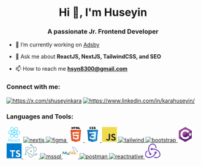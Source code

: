 <h1 align="center">Hi 👋, I'm Huseyin</h1>
<h3 align="center">A passionate Jr. Frontend Developer</h3>

- 🔭 I’m currently working on [Adsby](https://adsby.co/)

- 💬 Ask me about **ReactJS, NextJS, TailwindCSS, and SEO**

- 📫 How to reach me **hsyn8300@gmail.com**

<h3 align="left">Connect with me:</h3>
<p align="left">
<a href="https://twitter.com/https://x.com/shuseyinkara" target="blank"><img align="center" src="https://raw.githubusercontent.com/rahuldkjain/github-profile-readme-generator/master/src/images/icons/Social/twitter.svg" alt="https://x.com/shuseyinkara" height="30" width="40" /></a>
<a href="https://linkedin.com/in/https://www.linkedin.com/in/karahuseyin/" target="blank"><img align="center" src="https://raw.githubusercontent.com/rahuldkjain/github-profile-readme-generator/master/src/images/icons/Social/linked-in-alt.svg" alt="https://www.linkedin.com/in/karahuseyin/" height="30" width="40" /></a>
</p>

<h3 align="left">Languages and Tools:</h3>
<p align="left">

 <a href="https://reactjs.org/" target="_blank" rel="noreferrer"><img src="https://raw.githubusercontent.com/devicons/devicon/master/icons/react/react-original-wordmark.svg" alt="react" width="40" height="40" /></a>
                        <a href="https://nextjs.org/" target="_blank" rel="noreferrer">
                            <img src="https://pbs.twimg.com/profile_images/1565710214019444737/if82cpbS_400x400.jpg" alt="nextjs" width="40" height="40" />
                        </a>
                        <a href="https://www.figma.com/" target="_blank" rel="noreferrer">
                            <img src="https://www.vectorlogo.zone/logos/figma/figma-icon.svg" alt="figma" width="40" height="40" />
                        </a>
                        <a href="https://www.w3.org/html/" target="_blank" rel="noreferrer">
                            <img src="https://raw.githubusercontent.com/devicons/devicon/master/icons/html5/html5-original-wordmark.svg" alt="html5" width="40" height="40" />
                        </a>
                        <a href="https://www.w3schools.com/css/" target="_blank" rel="noreferrer">
                            <img src="https://raw.githubusercontent.com/devicons/devicon/master/icons/css3/css3-original-wordmark.svg" alt="css3" width="40" height="40" />
                        </a>
                        <a href="https://developer.mozilla.org/en-US/docs/Web/JavaScript" target="_blank" rel="noreferrer">
                            <img src="https://raw.githubusercontent.com/devicons/devicon/master/icons/javascript/javascript-original.svg" alt="javascript" width="40" height="40" />
                        </a>
                        <a href="https://tailwindcss.com/" target="_blank" rel="noreferrer">
                            <img src="https://www.vectorlogo.zone/logos/tailwindcss/tailwindcss-icon.svg" alt="tailwind" width="40" height="40" />
                        </a>
                        <a href="https://getbootstrap.com" target="_blank" rel="noreferrer"> <img src="https://e7.pngegg.com/pngimages/439/345/png-clipart-bootstrap-logo-thumbnail-tech-companies.png" alt="bootstrap" width="40" height="40" />
                        </a>
                        <a href="https://www.w3schools.com/cs/" target="_blank" rel="noreferrer">
                            <img src="https://raw.githubusercontent.com/devicons/devicon/master/icons/csharp/csharp-original.svg" alt="csharp" width="40" height="40" />
                        </a>
                        <a href="https://www.typescriptlang.org/" target="_blank" rel="noreferrer">
                            <img src="https://raw.githubusercontent.com/devicons/devicon/master/icons/typescript/typescript-original.svg" alt="typescript" width="40" height="40" />
                        </a>
                        <a href="https://www.electronjs.org" target="_blank" rel="noreferrer">
                            <img src="https://raw.githubusercontent.com/devicons/devicon/master/icons/electron/electron-original.svg" alt="electron" width="40" height="40" />
                        </a>
                        <a href="https://www.microsoft.com/en-us/sql-server" target="_blank" rel="noreferrer">
                            <img src="https://www.svgrepo.com/show/303229/microsoft-sql-server-logo.svg" alt="mssql" width="40" height="40" />
                        </a>
                        <a href="https://www.mysql.com/" target="_blank" rel="noreferrer">
                            <img src="https://raw.githubusercontent.com/devicons/devicon/master/icons/mysql/mysql-original-wordmark.svg" alt="mysql" width="40" height="40" />
                        </a>
                       <a href="https://postman.com" target="_blank" rel="noreferrer">
                            <img src="https://www.vectorlogo.zone/logos/getpostman/getpostman-icon.svg" alt="postman" width="40" height="40" />
                        </a>
                        <a href="https://reactnative.dev/" target="_blank" rel="noreferrer">
                            <img src="https://reactnative.dev/img/header_logo.svg" alt="reactnative" width="40" height="40" />
                        </a>
                        <a href="https://redux.js.org" target="_blank" rel="noreferrer">
                            <img src="https://raw.githubusercontent.com/devicons/devicon/master/icons/redux/redux-original.svg" alt="redux" width="40" height="40" />
                        </a>

</p>
